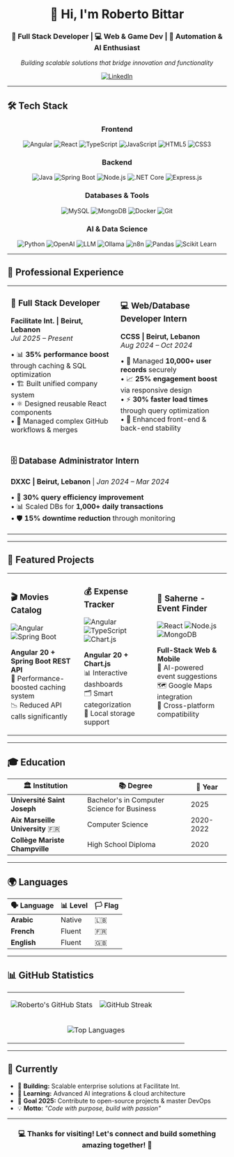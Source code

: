 # <div align="center">👋 Hi, I'm Roberto Bittar</div>

<div align="center">
  <h3>🚀 Full Stack Developer | 💻 Web & Game Dev | 🤖 Automation & AI Enthusiast</h3>
  <p>
    <em>Building scalable solutions that bridge innovation and functionality</em>
  </p>
</div>

<div align="center">
  
[![LinkedIn](https://img.shields.io/badge/LinkedIn-0077B5?style=for-the-badge&logo=linkedin&logoColor=white)](https://www.linkedin.com/in/robertobittar-83b508306/)
</div>

---

## 🛠️ Tech Stack

<div align="center">

### Frontend
![Angular](https://img.shields.io/badge/Angular-DD0031?style=for-the-badge&logo=angular&logoColor=white)
![React](https://img.shields.io/badge/React-20232A?style=for-the-badge&logo=react&logoColor=61DAFB)
![TypeScript](https://img.shields.io/badge/TypeScript-007ACC?style=for-the-badge&logo=typescript&logoColor=white)
![JavaScript](https://img.shields.io/badge/JavaScript-F7DF1E?style=for-the-badge&logo=javascript&logoColor=black)
![HTML5](https://img.shields.io/badge/HTML5-E34F26?style=for-the-badge&logo=html5&logoColor=white)
![CSS3](https://img.shields.io/badge/CSS3-1572B6?style=for-the-badge&logo=css3&logoColor=white)

### Backend
![Java](https://img.shields.io/badge/Java-ED8B00?style=for-the-badge&logo=openjdk&logoColor=white)
![Spring Boot](https://img.shields.io/badge/Spring_Boot-6DB33F?style=for-the-badge&logo=spring-boot&logoColor=white)
![Node.js](https://img.shields.io/badge/Node.js-43853D?style=for-the-badge&logo=node.js&logoColor=white)
![.NET Core](https://img.shields.io/badge/.NET_Core-5C2D91?style=for-the-badge&logo=.net&logoColor=white)
![Express.js](https://img.shields.io/badge/Express.js-404D59?style=for-the-badge&logo=express&logoColor=white)

### Databases & Tools
![MySQL](https://img.shields.io/badge/MySQL-4479A1?style=for-the-badge&logo=mysql&logoColor=white)
![MongoDB](https://img.shields.io/badge/MongoDB-4EA94B?style=for-the-badge&logo=mongodb&logoColor=white)
![Docker](https://img.shields.io/badge/Docker-2496ED?style=for-the-badge&logo=docker&logoColor=white)
![Git](https://img.shields.io/badge/Git-F05032?style=for-the-badge&logo=git&logoColor=white)

### AI & Data Science
![Python](https://img.shields.io/badge/Python-3776AB?style=for-the-badge&logo=python&logoColor=white)
![OpenAI](https://img.shields.io/badge/OpenAI-412991?style=for-the-badge&logo=openai&logoColor=white)
![LLM](https://img.shields.io/badge/LLM-FF6B6B?style=for-the-badge&logo=ai&logoColor=white)
![Ollama](https://img.shields.io/badge/Ollama-000000?style=for-the-badge&logo=llama&logoColor=white)
![n8n](https://img.shields.io/badge/n8n-EA4B71?style=for-the-badge&logo=n8n&logoColor=white)
![Pandas](https://img.shields.io/badge/Pandas-150458?style=for-the-badge&logo=pandas&logoColor=white)
![Scikit Learn](https://img.shields.io/badge/Scikit_Learn-F7931E?style=for-the-badge&logo=scikit-learn&logoColor=white)

</div>

---

## 💼 Professional Experience

<table>
<tr>
<td width="50%">

### 🚀 Full Stack Developer
**Facilitate Int. | Beirut, Lebanon**  
*Jul 2025 – Present*

• 📊 **35% performance boost** through caching & SQL optimization  
• 🏗️ Built unified company system  
• ⚛️ Designed reusable React components  
• 🔄 Managed complex GitHub workflows & merges  

</td>
<td width="50%">

### 💻 Web/Database Developer Intern
**CCSS | Beirut, Lebanon**  
*Aug 2024 – Oct 2024*

• 👥 Managed **10,000+ user records** securely  
• 📈 **25% engagement boost** via responsive design  
• ⚡ **30% faster load times** through query optimization  
• 🎯 Enhanced front-end & back-end stability  

</td>
</tr>
<tr>
<td colspan="2">

### 🗄️ Database Administrator Intern
**DXXC | Beirut, Lebanon** | *Jan 2024 – Mar 2024*

• 🔧 **30% query efficiency improvement**  
• 📊 Scaled DBs for **1,000+ daily transactions**  
• 🛡️ **15% downtime reduction** through monitoring  

</td>
</tr>
</table>

---

## 🚀 Featured Projects

<div align="center">

<table>
<tr>
<td width="33%">

### 🎬 Movies Catalog
![Angular](https://img.shields.io/badge/Angular-DD0031?style=flat-square&logo=angular&logoColor=white)
![Spring Boot](https://img.shields.io/badge/Spring_Boot-6DB33F?style=flat-square&logo=spring-boot&logoColor=white)

**Angular 20 + Spring Boot REST API**  
🚀 Performance-boosted caching system  
📉 Reduced API calls significantly  

</td>
<td width="33%">

### 💰 Expense Tracker
![Angular](https://img.shields.io/badge/Angular-DD0031?style=flat-square&logo=angular&logoColor=white)
![TypeScript](https://img.shields.io/badge/TypeScript-007ACC?style=flat-square&logo=typescript&logoColor=white)
![Chart.js](https://img.shields.io/badge/Chart.js-FF6384?style=flat-square&logo=chart.js&logoColor=white)

**Angular 20 + Chart.js**  
📊 Interactive dashboards  
🗂️ Smart categorization  
💾 Local storage support  

</td>
<td width="33%">

### 🎉 Saherne - Event Finder
![React](https://img.shields.io/badge/React-20232A?style=flat-square&logo=react&logoColor=61DAFB)
![Node.js](https://img.shields.io/badge/Node.js-43853D?style=flat-square&logo=node.js&logoColor=white)
![MongoDB](https://img.shields.io/badge/MongoDB-4EA94B?style=flat-square&logo=mongodb&logoColor=white)

**Full-Stack Web & Mobile**  
🤖 AI-powered event suggestions  
🗺️ Google Maps integration  
📱 Cross-platform compatibility  

</td>
</tr>
</table>

</div>

---

## 🎓 Education

<div align="center">

| 🏛️ Institution | 📚 Degree | 📅 Year |
|---|---|---|
| **Université Saint Joseph** | Bachelor's in Computer Science for Business | 2025 |
| **Aix Marseille University** 🇫🇷 | Computer Science | 2020-2022 |
| **Collège Mariste Champville** | High School Diploma | 2020 |

</div>

---

## 🌍 Languages

<div align="center">

| 🗣️ Language | 📊 Level | 🏳️ Flag |
|---|---|---|
| **Arabic** | Native | 🇱🇧 |
| **French** | Fluent | 🇫🇷 |
| **English** | Fluent | 🇬🇧 |

</div>

---

## 📊 GitHub Statistics

<div align="center">

<table>
<tr>
<td width="50%">

![Roberto's GitHub Stats](https://github-readme-stats.vercel.app/api?username=robertobi99&show_icons=true&theme=tokyonight&hide_border=true&count_private=true)

</td>
<td width="50%">

![GitHub Streak](https://streak-stats.demolab.com/?user=robertobi99&theme=tokyonight&hide_border=true)

</td>
</tr>
<tr>
<td colspan="2" align="center">

![Top Languages](https://github-readme-stats.vercel.app/api/top-langs/?username=robertobi99&layout=compact&theme=tokyonight&hide_border=true&langs_count=8)

</td>
</tr>
</table>


</div>

---

## 🎯 Currently

- 🔭 **Building:** Scalable enterprise solutions at Facilitate Int.
- 🌱 **Learning:** Advanced AI integrations & cloud architecture
- 🎯 **Goal 2025:** Contribute to open-source projects & master DevOps
- 💡 **Motto:** *"Code with purpose, build with passion"*

---

<div align="center">

### 💻 Thanks for visiting! Let's connect and build something amazing together! 🚀
</div>
